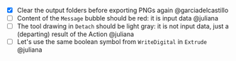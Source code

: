 - [x] Clear the output folders before exporting PNGs again @garciadelcastillo
- [ ] Content of the `Message` bubble should be red: it is input data @juliana
- [ ] The tool drawing in `Detach` should be light gray: it is not input data, just a (departing) result of the Action @juliana
- [ ] Let's use the same boolean symbol from `WriteDigital` in `Extrude` @juliana
